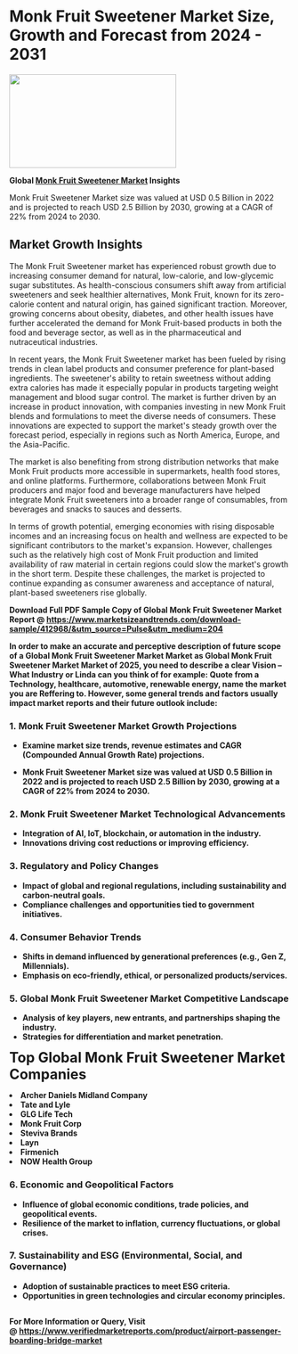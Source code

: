 <H1>Monk Fruit Sweetener Market Size, Growth and Forecast from 2024 - 2031</H1><img class="aligncenter size-medium wp-image-584254" src="https://thirdeyenews.in/wp-content/uploads/2024/09/Global-Market-Research-300x168.jpeg" alt="" width="300" height="168" /><p><strong>Global&nbsp;<a href="https://www.marketsizeandtrends.com/download-sample/412968/&amp;utm_source=Pulse&amp;utm_medium=204">Monk Fruit Sweetener Market</a> Insights</strong></p><p>Monk Fruit Sweetener Market size was valued at USD 0.5 Billion in 2022 and is projected to reach USD 2.5 Billion by 2030, growing at a CAGR of 22% from 2024 to 2030.</p><p><h2>Market Growth Insights</h2> <p>The Monk Fruit Sweetener market has experienced robust growth due to increasing consumer demand for natural, low-calorie, and low-glycemic sugar substitutes. As health-conscious consumers shift away from artificial sweeteners and seek healthier alternatives, Monk Fruit, known for its zero-calorie content and natural origin, has gained significant traction. Moreover, growing concerns about obesity, diabetes, and other health issues have further accelerated the demand for Monk Fruit-based products in both the food and beverage sector, as well as in the pharmaceutical and nutraceutical industries.</p> <p><strong></strong></p> <p>In recent years, the Monk Fruit Sweetener market has been fueled by rising trends in clean label products and consumer preference for plant-based ingredients. The sweetener's ability to retain sweetness without adding extra calories has made it especially popular in products targeting weight management and blood sugar control. The market is further driven by an increase in product innovation, with companies investing in new Monk Fruit blends and formulations to meet the diverse needs of consumers. These innovations are expected to support the market's steady growth over the forecast period, especially in regions such as North America, Europe, and the Asia-Pacific.</p> <p>The market is also benefiting from strong distribution networks that make Monk Fruit products more accessible in supermarkets, health food stores, and online platforms. Furthermore, collaborations between Monk Fruit producers and major food and beverage manufacturers have helped integrate Monk Fruit sweeteners into a broader range of consumables, from beverages and snacks to sauces and desserts.</p> <p>In terms of growth potential, emerging economies with rising disposable incomes and an increasing focus on health and wellness are expected to be significant contributors to the market's expansion. However, challenges such as the relatively high cost of Monk Fruit production and limited availability of raw material in certain regions could slow the market's growth in the short term. Despite these challenges, the market is projected to continue expanding as consumer awareness and acceptance of natural, plant-based sweeteners rise globally.</p> <p><strong></p><p><span class=""><strong>Download Full PDF Sample Copy of Global Monk Fruit Sweetener Market Report</strong> @ <a href="https://www.marketsizeandtrends.com/download-sample/412968/&amp;utm_source=Pulse&amp;utm_medium=204" target="_blank">https://www.marketsizeandtrends.com/download-sample/412968/&amp;utm_source=Pulse&amp;utm_medium=204</a></span></p><p>In order to make an accurate and perceptive description of future scope of a Global&nbsp;Monk Fruit Sweetener Market Market as Global&nbsp;Monk Fruit Sweetener Market Market of 2025, you need to describe a clear Vision &ndash; What Industry or Linda can you think of for example: Quote from a Technology, healthcare, automotive, renewable energy, name the market you are Reffering to. However, some general trends and factors usually impact market reports and their future outlook include:</p><h3>1.&nbsp;<strong>Monk Fruit Sweetener Market Growth Projections</strong></h3><ul><li>Examine market size trends, revenue estimates and CAGR (Compounded Annual Growth Rate) projections.</li><li><p>Monk Fruit Sweetener Market size was valued at USD 0.5 Billion in 2022 and is projected to reach USD 2.5 Billion by 2030, growing at a CAGR of 22% from 2024 to 2030.</p></li></ul><h3>2.&nbsp;<strong>Monk Fruit Sweetener Market Technological Advancements</strong></h3><ul><li>Integration of AI, IoT, blockchain, or automation in the industry.</li><li>Innovations driving cost reductions or improving efficiency.</li></ul><h3>3.&nbsp;<strong>Regulatory and Policy Changes</strong></h3><ul><li>Impact of global and regional regulations, including sustainability and carbon-neutral goals.</li><li>Compliance challenges and opportunities tied to government initiatives.</li></ul><h3>4.&nbsp;<strong>Consumer Behavior Trends</strong></h3><ul><li>Shifts in demand influenced by generational preferences (e.g., Gen Z, Millennials).</li><li>Emphasis on eco-friendly, ethical, or personalized products/services.</li></ul><h3>5.&nbsp;<strong>Global Monk Fruit Sweetener Market Competitive Landscape</strong></h3><ul><li>Analysis of key players, new entrants, and partnerships shaping the industry.</li><li>Strategies for differentiation and market penetration.</li></ul><p data-pm-slice="1 1 []"><span style="color: inherit; font-family: inherit; font-size: 25px;">Top Global Monk Fruit Sweetener Market Companies</span></p><div class="" data-test-id=""><p><li>Archer Daniels Midland Company</li><li> Tate and Lyle</li><li> GLG Life Tech</li><li> Monk Fruit Corp</li><li> Steviva Brands</li><li> Layn</li><li> Firmenich</li><li> NOW Health Group</li></p></div><h3>6.&nbsp;<strong>Economic and Geopolitical Factors</strong></h3><ul><li>Influence of global economic conditions, trade policies, and geopolitical events.</li><li>Resilience of the market to inflation, currency fluctuations, or global crises.</li></ul><h3>7.&nbsp;<strong>Sustainability and ESG (Environmental, Social, and Governance)</strong></h3><ul><li>Adoption of sustainable practices to meet ESG criteria.</li><li>Opportunities in green technologies and circular economy principles.</li></ul><h2><strong style="font-size: 14px;">For More Information or Query, Visit @&nbsp;</strong><a style="background-color: #ffffff; font-size: 14px;" href="https://www.marketsizeandtrends.com/report/monk-fruit-sweetener-market/" target="_blank">https://www.verifiedmarketreports.com/product/airport-passenger-boarding-bridge-market</a></h2>
